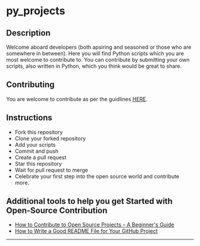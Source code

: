 # py_projects

## Description
Welcome aboard developers (both apsiring and seasoned or those who are somewhere in between). Here you will find Python scripts which you are most welcome to contribute to. You can contribute by submitting your own scripts, also written in Python, which you think would be great to share.

## Contributing
You are welcome to contribute as per the guidlines [HERE](https://github.com/larymak/Python-project-Scripts/blob/main/CONTRIBUTING.md). 

## Instructions
- Fork this repository
- Clone your forked repository
- Add your scripts
- Commit and push
- Create a pull request
- Star this repository
- Wait for pull request to merge
- Celebrate your first step into the open source world and contribute more.

## Additional tools to help you get Started with Open-Source Contribution
- [How to Contribute to Open Source Projects – A Beginner's Guide](https://www.freecodecamp.org/news/how-to-contribute-to-open-source-projects-beginners-guide/)
- [How to Write a Good README File for Your GitHub Project](https://www.freecodecamp.org/news/how-to-write-a-good-readme-file/)

---
